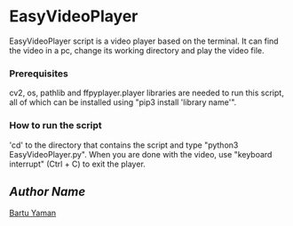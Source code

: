 # EasyVideoPlayer

EasyVideoPlayer script is a video player based on the terminal. It can find the video in a pc, change its working directory and play the video file.

### Prerequisites

cv2, os, pathlib and ffpyplayer.player libraries are needed to run this script, all of which can be installed using "pip3 install 'library name'".

### How to run the script

'cd' to the directory that contains the script and type "python3 EasyVideoPlayer.py". When you are done with the video, use "keyboard interrupt" (Ctrl + C) to exit the player.

## _Author Name_

[Bartu Yaman](https://github.com/brtymn)
